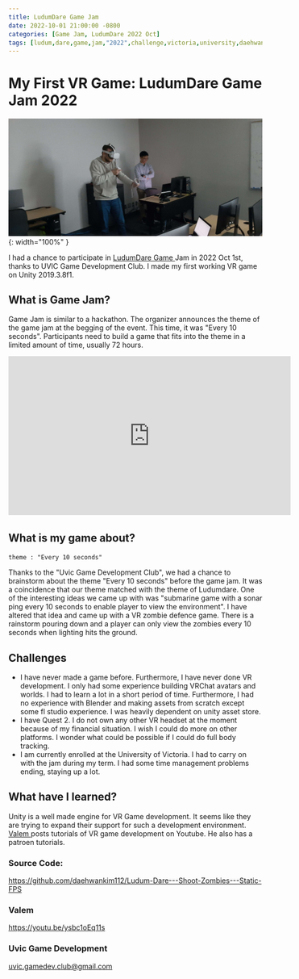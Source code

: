```yaml
---
title: LudumDare Game Jam
date: 2022-10-01 21:00:00 -0800
categories: [Game Jam, LudumDare 2022 Oct]
tags: [ludum,dare,game,jam,"2022",challenge,victoria,university,daehwan,kim,david]     # TAG names should always be lowercase
---
```


# My First VR Game: LudumDare Game Jam 2022 

![Desktop View](/assets/images/yearbook/image5.png){: width="100%" }

I had a chance to participate in <a href="https://ludumdare.com/"> LudumDare Game </a> Jam in 2022 Oct 1st, thanks to UVIC Game Development Club. I made my first working VR game on Unity 2019.3.8f1.

## What is Game Jam?

Game Jam is similar to a hackathon. The organizer announces the theme of the game jam at the begging of the event. This time, it was "Every 10 seconds". Participants need to build a game that fits into the theme in a limited amount of time, usually 72 hours.

<iframe width="560" height="315" src="https://www.youtube.com/embed/7uyGG5ffw5o" title="YouTube video player" frameborder="0" allow="accelerometer; autoplay; clipboard-write; encrypted-media; gyroscope; picture-in-picture" allowfullscreen></iframe>

## What is my game about?
```
theme : "Every 10 seconds"
```

Thanks to the "Uvic Game Development Club", we had a chance to brainstorm about the theme "Every 10 seconds" before the game jam. It was a coincidence that our theme matched with the theme of Ludumdare. One of the interesting ideas we came up with was "submarine game with a sonar ping every 10 seconds to enable player to view the environment". I have altered that idea and came up with a VR zombie defence game. There is a rainstorm pouring down and a player can only view the zombies every 10 seconds when lighting hits the ground.

## Challenges

* I have never made a game before. Furthermore, I have never done VR development. I only had some experience building VRChat avatars and worlds. I had to learn a lot in a short period of time. Furthermore, I had no experience with Blender and making assets from scratch except some fl studio experience. I was heavily dependent on unity asset store.
* I have Quest 2. I do not own any other VR headset at the moment because of my financial situation. I wish I could do more on other platforms. I wonder what could be possible if I could do full body tracking.
* I am currently enrolled at the University of Victoria. I had to carry on with the jam during my term. I had some time management problems ending, staying up a lot.


## What have I learned?

Unity is a well made engine for VR Game development. It seems like they are trying to expand their support for such a development environment. <a href="https://www.youtube.com/@ValemVR"> Valem </a> posts tutorials of VR game development on Youtube. He also has a patroen tutorials.

### Source Code:
https://github.com/daehwankim112/Ludum-Dare---Shoot-Zombies---Static-FPS

### Valem
https://youtu.be/ysbc1oEq11s

### Uvic Game Development
uvic.gamedev.club@gmail.com




